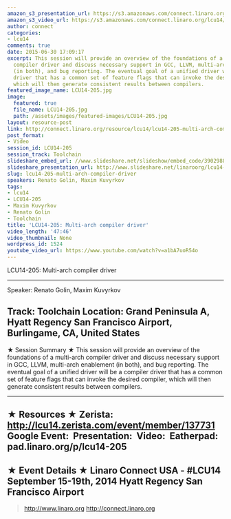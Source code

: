 ```yaml
---
amazon_s3_presentation_url: https://s3.amazonaws.com/connect.linaro.org/hkg15/Videos/09-16-Tuesday/LCU14-205.pdf
amazon_s3_video_url: https://s3.amazonaws.com/connect.linaro.org/lcu14/videos/09-16-Tuesday/LCU14-205-+Multi-arch+compiler+driver.mp4
author: connect
categories:
- lcu14
comments: true
date: 2015-06-30 17:09:17
excerpt: This session will provide an overview of the foundations of a multi-arch
  compiler driver and discuss necessary support in GCC, LLVM, multi-arch enablement
  (in both), and bug reporting. The eventual goal of a unified driver will be a compiler
  driver that has a common set of feature flags that can invoke the desired compiler,
  which will then generate consistent results between compilers.
featured_image_name: LCU14-205.jpg
image:
  featured: true
  file_name: LCU14-205.jpg
  path: /assets/images/featured-images/LCU14-205.jpg
layout: resource-post
link: http://connect.linaro.org/resource/lcu14/lcu14-205-multi-arch-compiler-driver/
post_format:
- Video
session_id: LCU14-205
session_track: Toolchain
slideshare_embed_url: //www.slideshare.net/slideshow/embed_code/39029880
slideshare_presentation_url: http://www.slideshare.net/linaroorg/lcu14-205-multiarch-compiler-driver
slug: lcu14-205-multi-arch-compiler-driver
speakers: Renato Golin, Maxim Kuvyrkov
tags:
- lcu14
- LCU14-205
- Maxim Kuvyrkov
- Renato Golin
- Toolchain
title: 'LCU14-205: Multi-arch compiler driver'
video_length: '47:46'
video_thumbnail: None
wordpress_id: 1524
youtube_video_url: https://www.youtube.com/watch?v=a1bA7uoR54o
---
```


LCU14-205: Multi-arch compiler driver

---------------------------------------------------

Speaker: Renato Golin, Maxim Kuvyrkov

Track: Toolchain
Location: Grand Peninsula A, Hyatt Regency San Francisco Airport, Burlingame, CA, United States
---------------------------------------------------

★ Session Summary ★
This session will provide an overview of the foundations of a multi-arch compiler driver and discuss necessary support in GCC, LLVM, multi-arch enablement (in both), and bug reporting. The eventual goal of a unified driver will be a compiler driver that has a common set of feature flags that can invoke the desired compiler, which will then generate consistent results between compilers.

---------------------------------------------------

★ Resources ★
Zerista: http://lcu14.zerista.com/event/member/137731
Google Event: 
Presentation: 
Video: 
Eatherpad: pad.linaro.org/p/lcu14-205
---------------------------------------------------

★ Event Details ★
Linaro Connect USA - #LCU14
September 15-19th, 2014
Hyatt Regency San Francisco Airport
---------------------------------------------------

> http://www.linaro.org
> http://connect.linaro.org